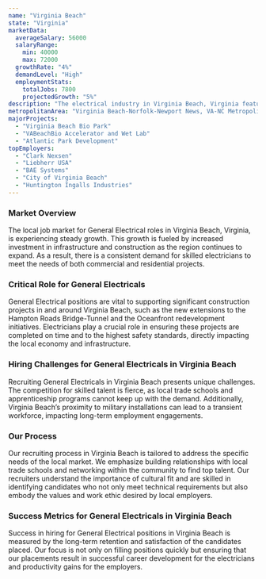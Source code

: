 ```yaml
---
name: "Virginia Beach"
state: "Virginia"
marketData:
  averageSalary: 56000
  salaryRange:
    min: 40000
    max: 72000
  growthRate: "4%"
  demandLevel: "High"
  employmentStats:
    totalJobs: 7800
    projectedGrowth: "5%"
description: "The electrical industry in Virginia Beach, Virginia features a wide range of opportunities for growth and employment with an increasing demand."
metropolitanArea: "Virginia Beach-Norfolk-Newport News, VA-NC Metropolitan Area"
majorProjects:
  - "Virginia Beach Bio Park"
  - "VABeachBio Accelerator and Wet Lab"
  - "Atlantic Park Development"
topEmployers:
  - "Clark Nexsen"
  - "Liebherr USA"
  - "BAE Systems"
  - "City of Virginia Beach"
  - "Huntington Ingalls Industries"
---
```


### Market Overview
The local job market for General Electrical roles in Virginia Beach, Virginia, is experiencing steady growth. This growth is fueled by increased investment in infrastructure and construction as the region continues to expand. As a result, there is a consistent demand for skilled electricians to meet the needs of both commercial and residential projects.

### Critical Role for General Electricals
General Electrical positions are vital to supporting significant construction projects in and around Virginia Beach, such as the new extensions to the Hampton Roads Bridge-Tunnel and the Oceanfront redevelopment initiatives. Electricians play a crucial role in ensuring these projects are completed on time and to the highest safety standards, directly impacting the local economy and infrastructure.

### Hiring Challenges for General Electricals in Virginia Beach
Recruiting General Electricals in Virginia Beach presents unique challenges. The competition for skilled talent is fierce, as local trade schools and apprenticeship programs cannot keep up with the demand. Additionally, Virginia Beach’s proximity to military installations can lead to a transient workforce, impacting long-term employment engagements.

### Our Process
Our recruiting process in Virginia Beach is tailored to address the specific needs of the local market. We emphasize building relationships with local trade schools and networking within the community to find top talent. Our recruiters understand the importance of cultural fit and are skilled in identifying candidates who not only meet technical requirements but also embody the values and work ethic desired by local employers.

### Success Metrics for General Electricals in Virginia Beach
Success in hiring for General Electrical positions in Virginia Beach is measured by the long-term retention and satisfaction of the candidates placed. Our focus is not only on filling positions quickly but ensuring that our placements result in successful career development for the electricians and productivity gains for the employers.